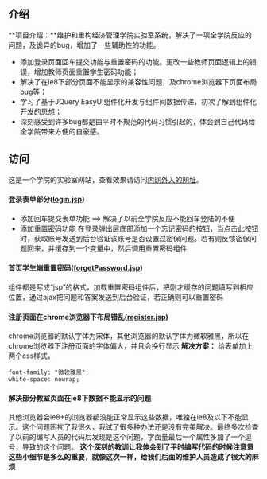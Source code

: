 ## 介绍
**项目介绍：**维护和重构经济管理学院实验室系统，解决了一项全学院反应的问题，及诡异的bug，增加了一些辅助性的功能。
* 添加登录页面回车提交功能与重置密码的功能。更改一些教师页面逻辑上的错误，增加教师页面重置学生密码功能；
* 解决了在ie8下部分页面不能显示的兼容性问题，及chrome浏览器下页面布局bug等；
* 学习了基于JQuery EasyUI组件化开发与组件间数据传递，初次了解到组件化开发的思想；
* 深刻感受到许多bug都是由平时不规范的代码习惯引起的，体会到自己代码给全学院带来方便的自豪感。

## 访问
这是一个学院的实验室网站，查看效果请访问[内网外入的网址](http://172.22.4.2.host.congm.in:88/index.jsp)。

#### 登录表单部分([login.jsp](./WebRoot/login.jsp))
* 添加回车提交表单功能 ==> 解决了以前全学院反应不能回车登陆的不便
* 添加重置密码功能
在登录弹出层底部添加一个忘记密码的按钮，当点击此按钮时，获取账号发送到后台验证该账号是否设置过密保问题。若有则反馈密保问题回来，并缓存到一个变量中，然后调用重置密码组件

#### 首页学生端重置密码([forgetPassword.jsp](./WebRoot/forgetPassword.jsp))
组件都是写成“jsp”的格式，加载重置密码组件后，把刚才缓存的问题填写到相应位置，通过ajax把问题和答案发送到后台验证，若正确则可以重置密码

#### 注册页面在chrome浏览器下布局错乱([register.jsp](./WebRoot/register.jsp))
chrome浏览器的默认字体为宋体，其他浏览器的默认字体为微软雅黑，所以在chrome浏览器下注册页面的字体偏大，并且会换行显示
**解决方案：**
给表单加上两个css样式，
```
font-family: "微软雅黑";
white-space: nowrap;
```

#### 解决部分教室页面在ie8下数据不能显示的问题
其他浏览器会ie8+的浏览器都没能正常显示这些数据，唯独在ie8及以下不能显示。这个问题困扰了我很久，我试了很多种办法还是没有完美解决。最终多次检查了以前的编写人员的代码后发现是这个问题，字面量最后一个属性多加了一个逗号，导致的这个问题。
**这个深刻的教训让我体会到了平时编写代码的时候注意意这些小细节是多么的重要，就像这次一样，给我们后面的维护人员造成了很大的麻烦**
